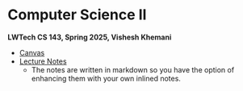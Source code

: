 # Computer Science II

**LWTech CS 143, Spring 2025, Vishesh Khemani**

- [Canvas](https://lwtech.instructure.com/courses/2579040)
- [Lecture Notes](lectures/index.md)
    - The notes are written in markdown so you have the option of enhancing them with your own inlined notes.